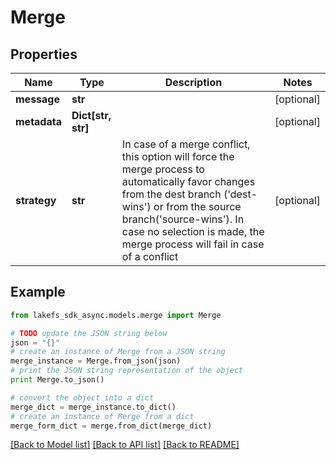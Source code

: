 # Merge


## Properties

Name | Type | Description | Notes
------------ | ------------- | ------------- | -------------
**message** | **str** |  | [optional] 
**metadata** | **Dict[str, str]** |  | [optional] 
**strategy** | **str** | In case of a merge conflict, this option will force the merge process to automatically favor changes from the dest branch (&#39;dest-wins&#39;) or from the source branch(&#39;source-wins&#39;). In case no selection is made, the merge process will fail in case of a conflict | [optional] 

## Example

```python
from lakefs_sdk_async.models.merge import Merge

# TODO update the JSON string below
json = "{}"
# create an instance of Merge from a JSON string
merge_instance = Merge.from_json(json)
# print the JSON string representation of the object
print Merge.to_json()

# convert the object into a dict
merge_dict = merge_instance.to_dict()
# create an instance of Merge from a dict
merge_form_dict = merge.from_dict(merge_dict)
```
[[Back to Model list]](../README.md#documentation-for-models) [[Back to API list]](../README.md#documentation-for-api-endpoints) [[Back to README]](../README.md)


